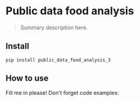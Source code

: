 # Public data food analysis 
> Summary description here.


## Install

`pip install public_data_food_analysis_3`

## How to use

Fill me in please! Don't forget code examples:
